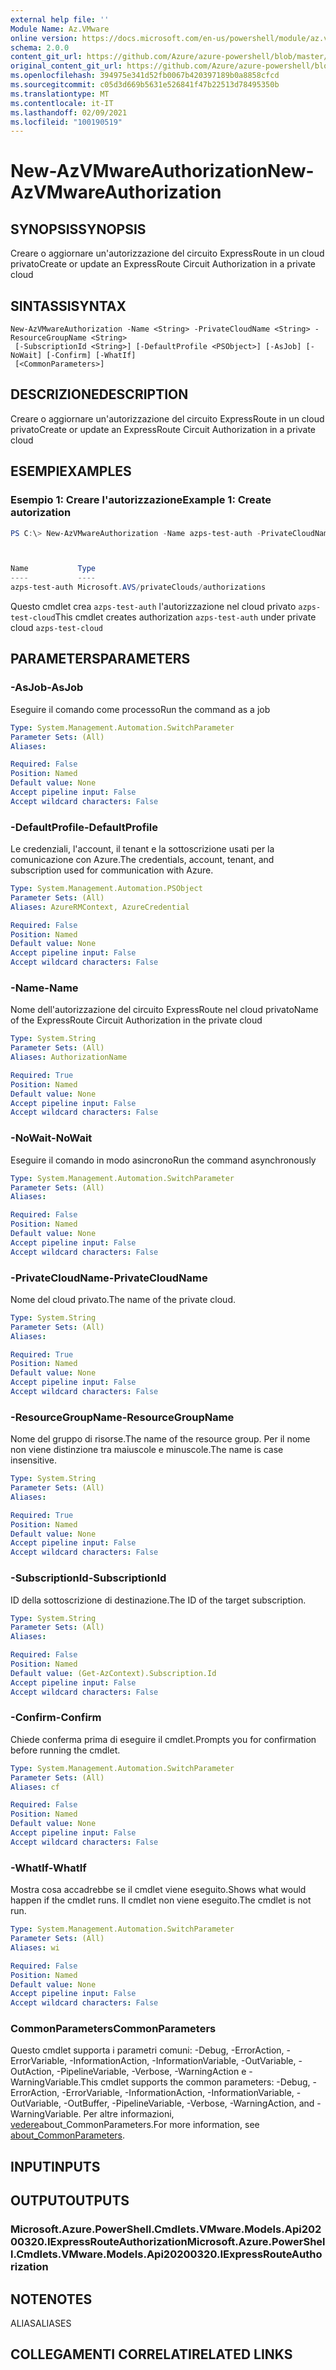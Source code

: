 ```yaml
---
external help file: ''
Module Name: Az.VMware
online version: https://docs.microsoft.com/en-us/powershell/module/az.vmware/new-azvmwareauthorization
schema: 2.0.0
content_git_url: https://github.com/Azure/azure-powershell/blob/master/src/VMware/help/New-AzVMwareAuthorization.md
original_content_git_url: https://github.com/Azure/azure-powershell/blob/master/src/VMware/help/New-AzVMwareAuthorization.md
ms.openlocfilehash: 394975e341d52fb0067b420397189b0a8858cfcd
ms.sourcegitcommit: c05d3d669b5631e526841f47b22513d78495350b
ms.translationtype: MT
ms.contentlocale: it-IT
ms.lasthandoff: 02/09/2021
ms.locfileid: "100190519"
---
```

# <span data-ttu-id="c9b86-101">New-AzVMwareAuthorization</span><span class="sxs-lookup"><span data-stu-id="c9b86-101">New-AzVMwareAuthorization</span></span>

## <span data-ttu-id="c9b86-102">SYNOPSIS</span><span class="sxs-lookup"><span data-stu-id="c9b86-102">SYNOPSIS</span></span>
<span data-ttu-id="c9b86-103">Creare o aggiornare un'autorizzazione del circuito ExpressRoute in un cloud privato</span><span class="sxs-lookup"><span data-stu-id="c9b86-103">Create or update an ExpressRoute Circuit Authorization in a private cloud</span></span>

## <span data-ttu-id="c9b86-104">SINTASSI</span><span class="sxs-lookup"><span data-stu-id="c9b86-104">SYNTAX</span></span>

```
New-AzVMwareAuthorization -Name <String> -PrivateCloudName <String> -ResourceGroupName <String>
 [-SubscriptionId <String>] [-DefaultProfile <PSObject>] [-AsJob] [-NoWait] [-Confirm] [-WhatIf]
 [<CommonParameters>]
```

## <span data-ttu-id="c9b86-105">DESCRIZIONE</span><span class="sxs-lookup"><span data-stu-id="c9b86-105">DESCRIPTION</span></span>
<span data-ttu-id="c9b86-106">Creare o aggiornare un'autorizzazione del circuito ExpressRoute in un cloud privato</span><span class="sxs-lookup"><span data-stu-id="c9b86-106">Create or update an ExpressRoute Circuit Authorization in a private cloud</span></span>

## <span data-ttu-id="c9b86-107">ESEMPI</span><span class="sxs-lookup"><span data-stu-id="c9b86-107">EXAMPLES</span></span>

### <span data-ttu-id="c9b86-108">Esempio 1: Creare l'autorizzazione</span><span class="sxs-lookup"><span data-stu-id="c9b86-108">Example 1: Create autorization</span></span>
```powershell
PS C:\> New-AzVMwareAuthorization -Name azps-test-auth -PrivateCloudName azps-test-cloud -ResourceGroupName azps-test-group



Name           Type
----           ----
azps-test-auth Microsoft.AVS/privateClouds/authorizations
```

<span data-ttu-id="c9b86-109">Questo cmdlet crea `azps-test-auth` l'autorizzazione nel cloud privato `azps-test-cloud`</span><span class="sxs-lookup"><span data-stu-id="c9b86-109">This cmdlet creates authorization `azps-test-auth` under private cloud `azps-test-cloud`</span></span>

## <span data-ttu-id="c9b86-110">PARAMETERS</span><span class="sxs-lookup"><span data-stu-id="c9b86-110">PARAMETERS</span></span>

### <span data-ttu-id="c9b86-111">-AsJob</span><span class="sxs-lookup"><span data-stu-id="c9b86-111">-AsJob</span></span>
<span data-ttu-id="c9b86-112">Eseguire il comando come processo</span><span class="sxs-lookup"><span data-stu-id="c9b86-112">Run the command as a job</span></span>

```yaml
Type: System.Management.Automation.SwitchParameter
Parameter Sets: (All)
Aliases:

Required: False
Position: Named
Default value: None
Accept pipeline input: False
Accept wildcard characters: False
```

### <span data-ttu-id="c9b86-113">-DefaultProfile</span><span class="sxs-lookup"><span data-stu-id="c9b86-113">-DefaultProfile</span></span>
<span data-ttu-id="c9b86-114">Le credenziali, l'account, il tenant e la sottoscrizione usati per la comunicazione con Azure.</span><span class="sxs-lookup"><span data-stu-id="c9b86-114">The credentials, account, tenant, and subscription used for communication with Azure.</span></span>

```yaml
Type: System.Management.Automation.PSObject
Parameter Sets: (All)
Aliases: AzureRMContext, AzureCredential

Required: False
Position: Named
Default value: None
Accept pipeline input: False
Accept wildcard characters: False
```

### <span data-ttu-id="c9b86-115">-Name</span><span class="sxs-lookup"><span data-stu-id="c9b86-115">-Name</span></span>
<span data-ttu-id="c9b86-116">Nome dell'autorizzazione del circuito ExpressRoute nel cloud privato</span><span class="sxs-lookup"><span data-stu-id="c9b86-116">Name of the ExpressRoute Circuit Authorization in the private cloud</span></span>

```yaml
Type: System.String
Parameter Sets: (All)
Aliases: AuthorizationName

Required: True
Position: Named
Default value: None
Accept pipeline input: False
Accept wildcard characters: False
```

### <span data-ttu-id="c9b86-117">-NoWait</span><span class="sxs-lookup"><span data-stu-id="c9b86-117">-NoWait</span></span>
<span data-ttu-id="c9b86-118">Eseguire il comando in modo asincrono</span><span class="sxs-lookup"><span data-stu-id="c9b86-118">Run the command asynchronously</span></span>

```yaml
Type: System.Management.Automation.SwitchParameter
Parameter Sets: (All)
Aliases:

Required: False
Position: Named
Default value: None
Accept pipeline input: False
Accept wildcard characters: False
```

### <span data-ttu-id="c9b86-119">-PrivateCloudName</span><span class="sxs-lookup"><span data-stu-id="c9b86-119">-PrivateCloudName</span></span>
<span data-ttu-id="c9b86-120">Nome del cloud privato.</span><span class="sxs-lookup"><span data-stu-id="c9b86-120">The name of the private cloud.</span></span>

```yaml
Type: System.String
Parameter Sets: (All)
Aliases:

Required: True
Position: Named
Default value: None
Accept pipeline input: False
Accept wildcard characters: False
```

### <span data-ttu-id="c9b86-121">-ResourceGroupName</span><span class="sxs-lookup"><span data-stu-id="c9b86-121">-ResourceGroupName</span></span>
<span data-ttu-id="c9b86-122">Nome del gruppo di risorse.</span><span class="sxs-lookup"><span data-stu-id="c9b86-122">The name of the resource group.</span></span>
<span data-ttu-id="c9b86-123">Per il nome non viene distinzione tra maiuscole e minuscole.</span><span class="sxs-lookup"><span data-stu-id="c9b86-123">The name is case insensitive.</span></span>

```yaml
Type: System.String
Parameter Sets: (All)
Aliases:

Required: True
Position: Named
Default value: None
Accept pipeline input: False
Accept wildcard characters: False
```

### <span data-ttu-id="c9b86-124">-SubscriptionId</span><span class="sxs-lookup"><span data-stu-id="c9b86-124">-SubscriptionId</span></span>
<span data-ttu-id="c9b86-125">ID della sottoscrizione di destinazione.</span><span class="sxs-lookup"><span data-stu-id="c9b86-125">The ID of the target subscription.</span></span>

```yaml
Type: System.String
Parameter Sets: (All)
Aliases:

Required: False
Position: Named
Default value: (Get-AzContext).Subscription.Id
Accept pipeline input: False
Accept wildcard characters: False
```

### <span data-ttu-id="c9b86-126">-Confirm</span><span class="sxs-lookup"><span data-stu-id="c9b86-126">-Confirm</span></span>
<span data-ttu-id="c9b86-127">Chiede conferma prima di eseguire il cmdlet.</span><span class="sxs-lookup"><span data-stu-id="c9b86-127">Prompts you for confirmation before running the cmdlet.</span></span>

```yaml
Type: System.Management.Automation.SwitchParameter
Parameter Sets: (All)
Aliases: cf

Required: False
Position: Named
Default value: None
Accept pipeline input: False
Accept wildcard characters: False
```

### <span data-ttu-id="c9b86-128">-WhatIf</span><span class="sxs-lookup"><span data-stu-id="c9b86-128">-WhatIf</span></span>
<span data-ttu-id="c9b86-129">Mostra cosa accadrebbe se il cmdlet viene eseguito.</span><span class="sxs-lookup"><span data-stu-id="c9b86-129">Shows what would happen if the cmdlet runs.</span></span>
<span data-ttu-id="c9b86-130">Il cmdlet non viene eseguito.</span><span class="sxs-lookup"><span data-stu-id="c9b86-130">The cmdlet is not run.</span></span>

```yaml
Type: System.Management.Automation.SwitchParameter
Parameter Sets: (All)
Aliases: wi

Required: False
Position: Named
Default value: None
Accept pipeline input: False
Accept wildcard characters: False
```

### <span data-ttu-id="c9b86-131">CommonParameters</span><span class="sxs-lookup"><span data-stu-id="c9b86-131">CommonParameters</span></span>
<span data-ttu-id="c9b86-132">Questo cmdlet supporta i parametri comuni: -Debug, -ErrorAction, -ErrorVariable, -InformationAction, -InformationVariable, -OutVariable, -OutAction, -PipelineVariable, -Verbose, -WarningAction e -WarningVariable.</span><span class="sxs-lookup"><span data-stu-id="c9b86-132">This cmdlet supports the common parameters: -Debug, -ErrorAction, -ErrorVariable, -InformationAction, -InformationVariable, -OutVariable, -OutBuffer, -PipelineVariable, -Verbose, -WarningAction, and -WarningVariable.</span></span> <span data-ttu-id="c9b86-133">Per altre informazioni, [vedere](http://go.microsoft.com/fwlink/?LinkID=113216)about_CommonParameters.</span><span class="sxs-lookup"><span data-stu-id="c9b86-133">For more information, see [about_CommonParameters](http://go.microsoft.com/fwlink/?LinkID=113216).</span></span>

## <span data-ttu-id="c9b86-134">INPUT</span><span class="sxs-lookup"><span data-stu-id="c9b86-134">INPUTS</span></span>

## <span data-ttu-id="c9b86-135">OUTPUT</span><span class="sxs-lookup"><span data-stu-id="c9b86-135">OUTPUTS</span></span>

### <span data-ttu-id="c9b86-136">Microsoft.Azure.PowerShell.Cmdlets.VMware.Models.Api20200320.IExpressRouteAuthorization</span><span class="sxs-lookup"><span data-stu-id="c9b86-136">Microsoft.Azure.PowerShell.Cmdlets.VMware.Models.Api20200320.IExpressRouteAuthorization</span></span>

## <span data-ttu-id="c9b86-137">NOTE</span><span class="sxs-lookup"><span data-stu-id="c9b86-137">NOTES</span></span>

<span data-ttu-id="c9b86-138">ALIAS</span><span class="sxs-lookup"><span data-stu-id="c9b86-138">ALIASES</span></span>

## <span data-ttu-id="c9b86-139">COLLEGAMENTI CORRELATI</span><span class="sxs-lookup"><span data-stu-id="c9b86-139">RELATED LINKS</span></span>

